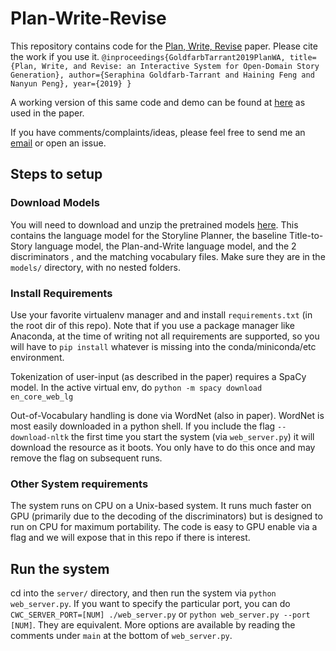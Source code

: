 # Plan-Write-Revise

This repository contains code for the [Plan, Write, Revise](https://arxiv.org/abs/1904.02357) paper. 
Please cite the work if you use it.
`@inproceedings{GoldfarbTarrant2019PlanWA,
  title={Plan, Write, and Revise: an Interactive System for Open-Domain Story Generation},
  author={Seraphina Goldfarb-Tarrant and Haining Feng and Nanyun Peng},
  year={2019}
}`

A working version of this same code and demo can be found at [here](http://cwc-story.isi.edu/)
as used in the paper.

If you have comments/complaints/ideas, please feel free to send me an [email](mailto:serif@uw.edu) or open an issue. 

## Steps to setup

### Download Models
You will need to download and unzip the pretrained models 
[here](https://drive.google.com/drive/folders/19D2uRIaISghKSybiQiVs7uOXxYtAKCMR?usp=sharing). This
contains the language model for the Storyline Planner, the baseline Title-to-Story language model,
the Plan-and-Write language model, and the 2 discriminators , and the matching vocabulary files.
Make sure they are in the `models/` directory, with no nested folders.

### Install Requirements
Use your favorite virtualenv manager and and install `requirements.txt` (in the root dir of this repo).
Note that if you use a package manager like Anaconda, at the time of writing not all requirements
are supported, so you will have to `pip install` whatever is missing into the conda/miniconda/etc 
environment.

Tokenization of user-input (as described in the paper) requires a SpaCy model. 
In the active virtual env, do `python -m spacy download en_core_web_lg`

Out-of-Vocabulary handling is done via WordNet (also in paper). WordNet is most easily downloaded in 
a python shell. If you include the flag `--download-nltk` the first time you start 
the system (via `web_server.py`) it will download the resource as it boots. You only have to do this once
and may remove the flag on subsequent runs. 

### Other System requirements
The system runs on CPU on a Unix-based system. It runs much faster on GPU 
(primarily due to the decoding of the discriminators) but is
designed to run on CPU for maximum portability. The code is easy to GPU enable via a flag and 
we will expose that in this repo if there is interest.

## Run the system
cd into the `server/` directory, and then run the system via `python web_server.py`. If you want to 
specify the particular port, you can do `CWC_SERVER_PORT=[NUM] ./web_server.py` or 
`python web_server.py --port [NUM]`. They are equivalent. More options are available by reading the 
comments under `main` at the bottom of `web_server.py`.
